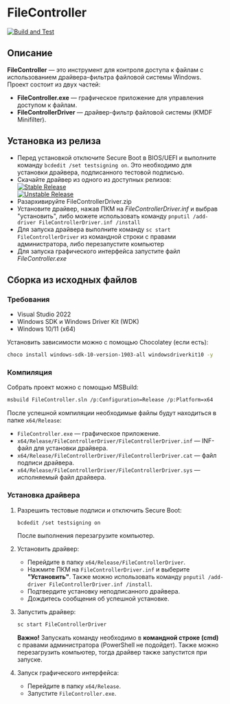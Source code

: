 # FileController
[![Build and Test](https://github.com/PD758/FileController/actions/workflows/main.yml/badge.svg)](https://github.com/PD758/FileController/actions/workflows/main.yml)


## Описание
**FileController** — это инструмент для контроля доступа к файлам с использованием драйвера-фильтра файловой системы Windows.
Проект состоит из двух частей:
- **FileController.exe** — графическое приложение для управления доступом к файлам.
- **FileControllerDriver** — драйвер-фильтр файловой системы (KMDF Minifilter).

## Установка из релиза

- Перед установкой отключите Secure Boot в BIOS/UEFI и выполните команду `bcdedit /set testsigning on`. Это необходимо для установки драйвера, подписанного тестовой подписью.
- Скачайте драйвер из одного из доступных релизов: <br>
 [![Stable Release](https://img.shields.io/badge/Release-Stable-green)](https://github.com/PD758/FileController/releases/tag/stable) <br>
[![Unstable Release](https://img.shields.io/badge/Pre--Release-Unstable-orange)](https://github.com/PD758/FileController/releases/tag/latest) 
- Разархивируйте FileControllerDriver.zip
- Установите драйвер, нажав ПКМ на *FileControllerDriver.inf* и выбрав "установить", либо можете использовать команду `pnputil /add-driver FileControllerDriver.inf /install`
- Для запуска драйвера выполните команду `sc start FileControllerDriver` из командной строки с правами администратора, либо перезапустите компьютер
- Для запуска графического интерфейса запустите файл *FileController.exe*

## Сборка из исходных файлов

### Требования
- Visual Studio 2022
- Windows SDK и Windows Driver Kit (WDK)
- Windows 10/11 (x64)

Установить зависимости можно с помощью Chocolatey (если есть):
```sh
choco install windows-sdk-10-version-1903-all windowsdriverkit10 -y
```

### Компиляция
Собрать проект можно с помощью MSBuild:
```sh
msbuild FileController.sln /p:Configuration=Release /p:Platform=x64
```
После успешной компиляции необходимые файлы будут находиться в папке `x64/Release`:
- `FileController.exe` — графическое приложение.
- `x64/Release/FileControllerDriver/FileControllerDriver.inf` — INF-файл для установки драйвера.
- `x64/Release/FileControllerDriver/FileControllerDriver.cat` — файл подписи драйвера.
- `x64/Release/FileControllerDriver/FileControllerDriver.sys` — исполняемый файл драйвера.

### Установка драйвера
1. Разрешить тестовые подписи и отключить Secure Boot:
   ```sh
   bcdedit /set testsigning on
   ```
   После выполнения перезагрузите компьютер.

2. Установить драйвер:
   - Перейдите в папку `x64/Release/FileControllerDriver`.
   - Нажмите ПКМ на `FileControllerDriver.inf` и выберите **"Установить"**. Также можно использовать команду `pnputil /add-driver FileControllerDriver.inf /install`.
   - Подтвердите установку неподписанного драйвера.
   - Дождитесь сообщения об успешной установке.

3. Запустить драйвер:
   ```sh
   sc start FileControllerDriver
   ```
   **Важно!** Запускать команду необходимо в **командной строке (cmd)** с правами администратора (PowerShell не подойдет). Также можно перезагрузить компьютер, тогда драйвер также запустится при запуске.

4. Запуск графического интерфейса:
   - Перейдите в папку `x64/Release`.
   - Запустите `FileController.exe`.

